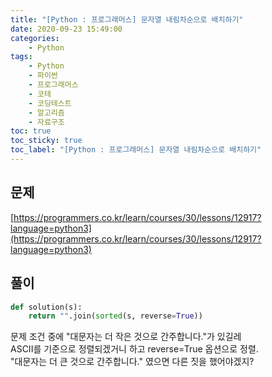 ```yaml
---
title: "[Python : 프로그래머스] 문자열 내림차순으로 배치하기"
date: 2020-09-23 15:49:00
categories:
    - Python
tags:
    - Python
    - 파이썬
    - 프로그래머스
    - 코테
    - 코딩테스트
    - 알고리즘
    - 자료구조
toc: true
toc_sticky: true
toc_label: "[Python : 프로그래머스] 문자열 내림차순으로 배치하기"
---
```

## 문제
[https://programmers.co.kr/learn/courses/30/lessons/12917?language=python3](https://programmers.co.kr/learn/courses/30/lessons/12917?language=python3)
## 풀이
```python
def solution(s):
    return "".join(sorted(s, reverse=True))
```
문제 조건 중에 "대문자는 더 작은 것으로 간주합니다."가 있길레  
ASCII를 기준으로 정렬되겠거니 하고 reverse=True 옵션으로 정렬.  
"대문자는 더 큰 것으로 간주합니다." 였으면 다른 짓을 했어야겠지?  
